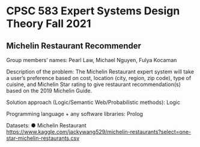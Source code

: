 # CPSC 583 Expert Systems Design Theory Fall 2021

## Michelin Restaurant Recommender

Group members’ names: Pearl Law, Michael Nguyen, Fulya Kocaman

Description of the problem: The Michelin Restaurant expert system will take a user’s
preference based on cost, location (city, region, zip code), type of cuisine, and Michelin
Star rating to give restaurant recommendation(s) based on the 2019 Michelin Guide.

Solution approach (Logic/Semantic Web/Probabilistic methods): Logic

Programming language + any software libraries: Prolog

Datasets:
● Michelin Restaurant
https://www.kaggle.com/jackywang529/michelin-restaurants?select=one-star-michelin-restaurants.csv
